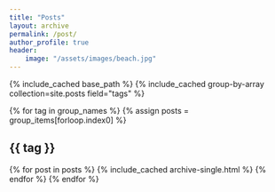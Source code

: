 ```yaml
---
title: "Posts"
layout: archive
permalink: /post/
author_profile: true
header:
    image: "/assets/images/beach.jpg"
---
```


{% include_cached base_path %}
{% include_cached group-by-array collection=site.posts field="tags" %}

{% for tag in group_names %}
  {% assign posts = group_items[forloop.index0] %}
  <h2 id="{{ tag | slugify }}" class="archive__subtitle">{{ tag }}</h2>
  {% for post in posts %}
    {% include_cached archive-single.html %}
  {% endfor %}
{% endfor %}